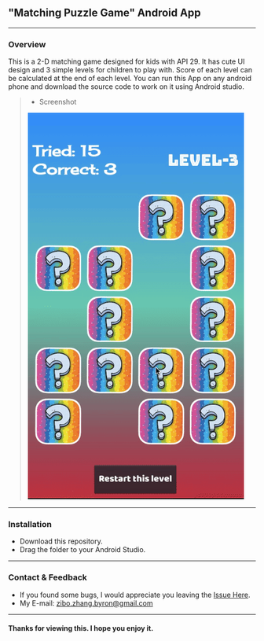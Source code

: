 ## "Matching Puzzle Game" Android App
***
### Overview

This is a 2-D matching game designed for kids with API 29. It has cute UI design and 3 simple levels for children to play with. Score of each level can be calculated at the end of each level. You can run this App on any android phone and download the source code to work on it using Android studio.

> * Screenshot<br>
> <img src="https://github.com/ZhangZiboMono/AndroidApp-MatchingPuzzleGame/blob/master/readme-gif.gif" alt="demo gif">

 ***
 ### Installation

* Download this repository.
* Drag the folder to your Android Studio.


***
### Contact & Feedback

* If you found some bugs, I would appreciate you leaving the [Issue Here](https://github.com/ZhangZiboMono/AndroidApp-CalculatorZ/issues/new).
* My E-mail: zibo.zhang.byron@gmail.com

***
#### Thanks for viewing this. I hope you enjoy it.
